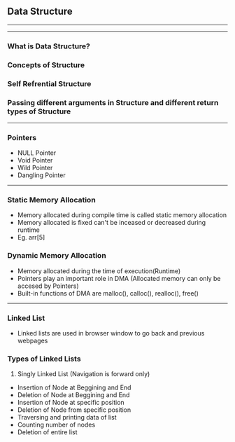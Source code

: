 ## Data Structure

---
---
### What is Data Structure?

### Concepts of Structure

### Self Refrential Structure

### Passing different arguments in Structure and different return types of Structure

---
### Pointers

- NULL Pointer
- Void Pointer
- Wild Pointer
- Dangling Pointer

---
### Static Memory Allocation

- Memory allocated during compile time is called static memory allocation
- Memory allocated is fixed can't be inceased or decreased during runtime
- Eg. arr[5]

### Dynamic Memory Allocation

- Memory allocated during the time of execution(Runtime)
- Pointers play an important role in DMA (Allocated memory can only be accesed by Pointers)
- Built-in functions of DMA are malloc(), calloc(), realloc(), free()

---
### Linked List

- Linked lists are used in browser window to go back and previous webpages

### Types of Linked Lists

1. Singly Linked List (Navigation is forward only)

- Insertion of Node at Beggining and End
- Deletion of Node at Beggining and End
- Insertion of Node at specific position
- Deletion of Node from specific position
- Traversing and printing data of list
- Counting number of nodes
- Deletion of entire list
  
